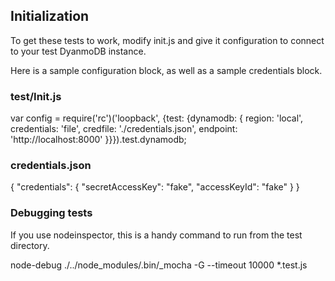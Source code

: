 ## Initialization

To get these tests to work, modify init.js and give it configuration to connect to your test DyanmoDB instance.

Here is a sample configuration block, as well as a sample credentials block.

### test/Init.js

  var config = require('rc')('loopback', {test: {dynamodb: {
    region: 'local',
    credentials: 'file',
    credfile: './credentials.json',
    endpoint: 'http://localhost:8000'
  }}}).test.dynamodb;

### credentials.json

  {
    "credentials": {
      "secretAccessKey": "fake",
      "accessKeyId": "fake"
    }
  }

### Debugging tests
If you use nodeinspector, this is a handy command to run from the test directory.

node-debug ./../node_modules/.bin/_mocha -G --timeout 10000 *.test.js